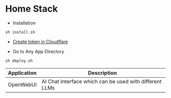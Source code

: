 # Home Stack



* Installation

```
sh install.sh
```

* [Create token in Cloudflare](/docs/Cloudflare.md)

* Go to Any App Directory  
```
sh deploy.sh
```

| Application | Description |
| -------- | ------- |
| OpenWebUI | AI Chat Interface which can be used with different LLMs |
